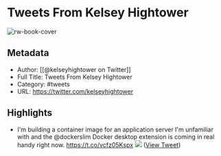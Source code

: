 # Tweets From Kelsey Hightower

![rw-book-cover](https://pbs.twimg.com/profile_images/1204077305271705606/j5XjhPAt.jpg)

## Metadata
- Author: [[@kelseyhightower on Twitter]]
- Full Title: Tweets From Kelsey Hightower
- Category: #tweets
- URL: https://twitter.com/kelseyhightower

## Highlights
- I'm building a container image for an application server I'm unfamiliar with and the @dockerslim Docker desktop extension is coming in real handy right now. https://t.co/vcfz05Kspx 
  ![](https://pbs.twimg.com/media/FZppnn_UcAAvZgg.jpg) ([View Tweet](https://twitter.com/kelseyhightower/status/1556672815641739265))
